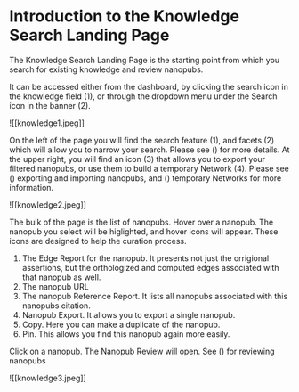 # Introduction to the Knowledge Search Landing Page

The Knowledge Search Landing Page is the starting point from which you search for existing knowledge and review nanopubs. 

It can be accessed either from the dashboard, by clicking the search icon in the knowledge field (1), or through the dropdown menu under the Search icon in the banner (2).

![[knowledge1.jpeg]]

On the left of the page you will find the search feature (1), and facets (2) which will allow you to narrow your search. Please see () for more details.
At the upper right, you will find an icon (3) that allows you to export your filtered nanopubs, or use them to build a temporary Network (4). 
Please see () exporting and importing nanopubs, and () temporary Networks for more information. 

![[knowledge2.jpeg]]

The bulk of the page is the list of nanopubs.  Hover over a nanopub.  The nanopub you select will be higlighted, and hover icons will appear.  These icons are designed to help
the curation process. 

1) The Edge Report for the nanopub.  It presents not just the orrigional assertions, but the orthologized and computed edges associated with that nanopub as well.
2) The nanopub URL
3) The nanopub Reference Report.  It lists all nanopubs associated with this nanopubs citation.
4) Nanopub Export.  It allows you to export a single nanopub.
5) Copy.  Here you can make a duplicate of the nanopub.
6) Pin.  This allows you find this nanopub again more easily. 


Click on a nanopub.  The Nanopub Review will open.  See () for reviewing nanopubs


![[knowledge3.jpeg]]




